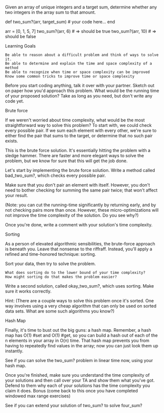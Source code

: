 Given an array of unique integers and a target sum, determine whether any two integers in the array sum to that amount.

def two_sum?(arr, target_sum)
    # your code here...
end

arr = [0, 1, 5, 7]
two_sum?(arr, 6) # => should be true
two_sum?(arr, 10) # => should be false

Learning Goals

    Be able to reason about a difficult problem and think of ways to solve it.
    Be able to determine and explain the time and space complexity of a method
    Be able to recognize when time or space complexity can be improved
    Know some common tricks to improve time or space complexity

Before you start coding anything, talk it over with your partner. Sketch out on paper how you'd approach this problem. What would be the running time of your proposed solution? Take as long as you need, but don't write any code yet.

Brute force

If we weren't worried about time complexity, what would be the most straightforward way to solve this problem? To start with, we could check every possible pair. If we sum each element with every other, we're sure to either find the pair that sums to the target, or determine that no such pair exists.

This is the brute force solution. It's essentially hitting the problem with a sledge hammer. There are faster and more elegant ways to solve the problem, but we know for sure that this will get the job done.

Let's start by implementing the brute force solution. Write a method called bad_two_sum?, which checks every possible pair.

Make sure that you don't pair an element with itself. However, you don't need to bother checking for summing the same pair twice; that won't affect your result.

(Note: you can cut the running-time significantly by returning early, and by not checking pairs more than once. However, these micro-optimizations will not improve the time complexity of the solution. Do you see why?)

Once you're done, write a comment with your solution's time complexity.

Sorting

As a person of elevated algorithmic sensibilities, the brute-force approach is beneath you. Leave that nonsense to the riffraff. Instead, you'll apply a refined and time-honored technique: sorting.

Sort your data, then try to solve the problem.

    What does sorting do to the lower bound of your time complexity?
    How might sorting do that makes the problem easier?

Write a second solution, called okay_two_sum?, which uses sorting. Make sure it works correctly.

Hint: (There are a couple ways to solve this problem once it's sorted. One way involves using a very cheap algorithm that can only be used on sorted data sets. What are some such algorithms you know?)

Hash Map

Finally, it's time to bust out the big guns: a hash map. Remember, a hash map has O(1) #set and O(1) #get, so you can build a hash out of each of the n elements in your array in O(n) time. That hash map prevents you from having to repeatedly find values in the array; now you can just look them up instantly.

See if you can solve the two_sum? problem in linear time now, using your hash map.

Once you're finished, make sure you understand the time complexity of your solutions and then call over your TA and show them what you've got. Defend to them why each of your solutions has the time complexity you claim it does.
Bonus (come back to this once you have completed windowed max range exercises)

See if you can extend your solution of two_sum? to solve four_sum?